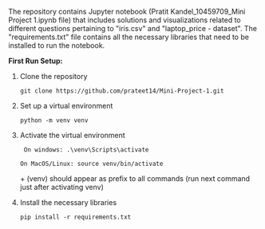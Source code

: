 The repository contains Jupyter notebook (Pratit Kandel_10459709_Mini Project 1.ipynb file) that includes solutions and visualizations related to different questions pertaining to "iris.csv" and "laptop_price - dataset". The "requirements.txt" file contains all the necessary libraries that need to be installed to run the notebook.

**First Run Setup:**

1. Clone the repository
   
   ``` git clone https://github.com/prateet14/Mini-Project-1.git ```

3. Set up a virtual environment
   
   ``` python -m venv venv ```

5. Activate the virtual environment
   
   ``` On windows: .\venv\Scripts\activate```
   
   ``` On MacOS/Linux: source venv/bin/activate ```
   
   &#43; (venv) should appear as prefix to all commands (run next command just after activating venv)
  
7. Install the necessary libraries
   
   ``` pip install -r requirements.txt ```
